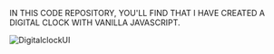 IN THIS CODE REPOSITORY, YOU'LL FIND THAT I HAVE CREATED A DIGITAL CLOCK WITH VANILLA JAVASCRIPT.

![DigitalclockUI](https://github.com/Mmesomadavid/JS-Clock-Timer/assets/108488301/7df032cc-b953-4281-bf50-980901bde61b)

